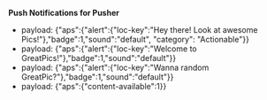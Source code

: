 **Push Notifications for Pusher**

* payload: {"aps":{"alert":{"loc-key":"Hey there! Look at awesome Pics!"},"badge":1,"sound":"default", "category": "Actionable"}}
* payload: {"aps":{"alert":{"loc-key":"Welcome to GreatPics!"},"badge":1,"sound":"default"}}
* payload: {"aps":{"alert":{"loc-key":"Wanna random GreatPic?"},"badge":1,"sound":"default"}}
* payload: {"aps":{"content-available":1}}
